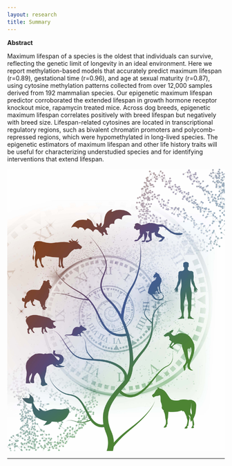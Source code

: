 ```yaml
---
layout: research
title: Summary
---
```



**Abstract**

Maximum lifespan of a species is the oldest that individuals can survive, reflecting the genetic limit of longevity in an ideal environment. Here we report methylation-based models that accurately predict maximum lifespan (r=0.89), gestational time (r=0.96), and age at sexual maturity (r=0.87), using cytosine methylation patterns collected from over 12,000 samples derived from 192 mammalian species. Our epigenetic maximum lifespan predictor corroborated the extended lifespan in growth hormone receptor knockout mice, rapamycin treated mice. Across dog breeds, epigenetic maximum lifespan correlates positively with breed lifespan but negatively with breed size. Lifespan-related cytosines are located in transcriptional regulatory regions, such as bivalent chromatin promoters and polycomb-repressed regions, which were hypomethylated in long-lived species. The epigenetic estimators of maximum lifespan and other life history traits will be useful for characterizing understudied species and for identifying interventions that extend lifespan.

<img src="projects/maxlifespan/cover.jpg?raw=true"/>

---

